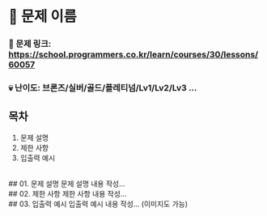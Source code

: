 # :page_facing_up: 문제 이름

### 🔗 문제 링크: https://school.programmers.co.kr/learn/courses/30/lessons/60057
### :skull: 난이도: 브론즈/실버/골드/플레티넘/Lv1/Lv2/Lv3 ...


## 목차
01. 문제 설명   
02. 제한 사항   
03. 입출력 예시   

<br>
## 01. 문제 설명
문제 설명 내용 작성...

<br>
## 02. 제한 사항
제한 사항 내용 작성...

<br>
## 03. 입출력 예시
입출력 예시 내용 작성... (이미지도 가능)
